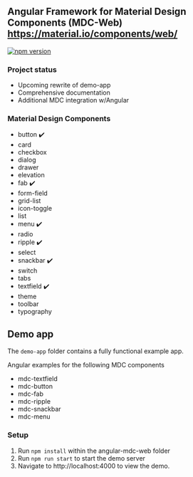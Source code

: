## Angular Framework for Material Design Components (MDC-Web) https://material.io/components/web/

[![npm version](https://badge.fury.io/js/angular-mdc-web.svg)](https://badge.fury.io/js/angular-mdc-web)

### Project status
* Upcoming rewrite of demo-app
* Comprehensive documentation
* Additional MDC integration w/Angular

### Material Design Components
* button :heavy_check_mark:
* card
* checkbox
* dialog
* drawer
* elevation
* fab :heavy_check_mark:
* form-field
* grid-list
* icon-toggle
* list
* menu :heavy_check_mark:
* radio
* ripple :heavy_check_mark:
* select
* snackbar :heavy_check_mark:
* switch
* tabs
* textfield :heavy_check_mark:
* theme
* toolbar
* typography

## Demo app

The `demo-app` folder contains a fully functional example app.

Angular examples for the following MDC components
 * mdc-textfield
 * mdc-button
 * mdc-fab
 * mdc-ripple
 * mdc-snackbar
 * mdc-menu

### Setup

1. Run `npm install` within the angular-mdc-web folder
2. Run `npm run start` to start the demo server
3. Navigate to http://localhost:4000 to view the demo.
